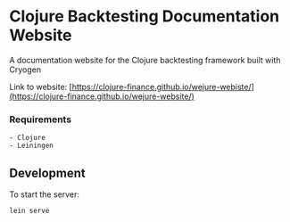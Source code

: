 # Clojure Backtesting Documentation Website

A documentation website for the Clojure backtesting framework built with Cryogen

Link to website: [https://clojure-finance.github.io/wejure-webiste/](https://clojure-finance.github.io/wejure-website/)

### Requirements

```
- Clojure
- Leiningen
```

## Development

To start the server:
```
lein serve
```


